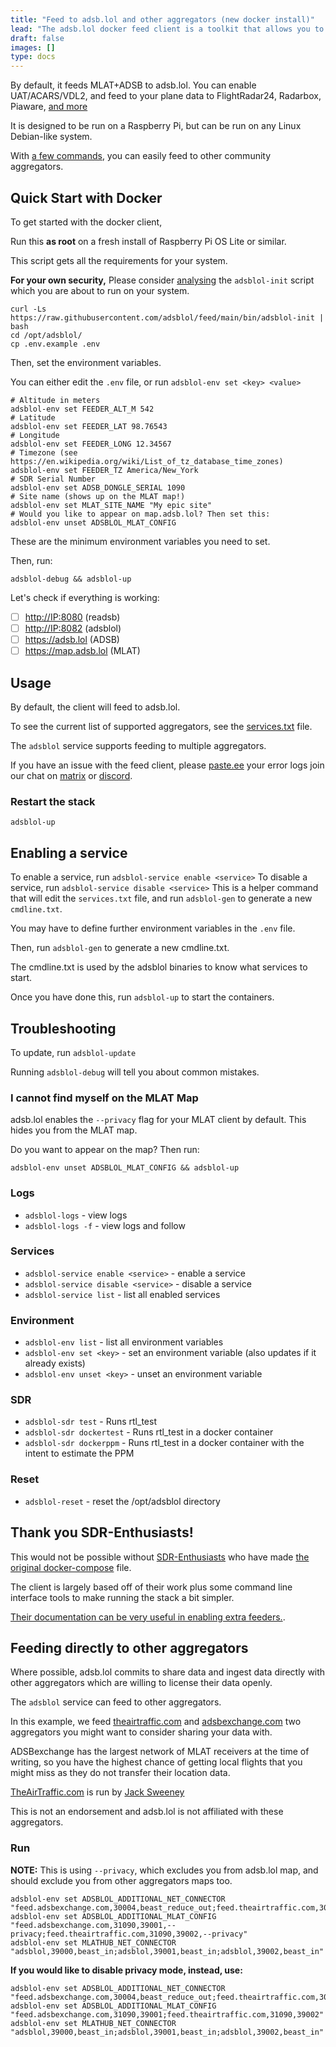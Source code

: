 ```yaml
---
title: "Feed to adsb.lol and other aggregators (new docker install)"
lead: "The adsb.lol docker feed client is a toolkit that allows you to install, run and maintain a ADS-B / UAT / MLAT / ACARS / VDL2 feed client."
draft: false
images: []
type: docs
---
```


By default, it feeds MLAT+ADSB to adsb.lol. You can enable UAT/ACARS/VDL2, and feed to your plane data to FlightRadar24, Radarbox, Piaware, [and more](https://github.com/adsblol/feed/blob/main/.env.example)

It is designed to be run on a Raspberry Pi, but can be run on any Linux Debian-like system.

With [a few commands](#feeding-directly-to-other-aggregators), you can easily feed to other community aggregators.

## Quick Start with Docker

To get started with the docker client,

Run this **as root** on a fresh install of Raspberry Pi OS Lite or similar.

This script gets all the requirements for your system.

**For your own security,** Please consider [analysing](https://github.com/adsblol/feed/blob/main/bin/adsblol-init) the `adsblol-init` script which you are about to run on your system.

```
curl -Ls https://raw.githubusercontent.com/adsblol/feed/main/bin/adsblol-init | bash
cd /opt/adsblol/
cp .env.example .env
```

Then, set the environment variables.

You can either edit the `.env` file, or run `adsblol-env set <key> <value>`

```
# Altitude in meters
adsblol-env set FEEDER_ALT_M 542
# Latitude
adsblol-env set FEEDER_LAT 98.76543
# Longitude
adsblol-env set FEEDER_LONG 12.34567
# Timezone (see https://en.wikipedia.org/wiki/List_of_tz_database_time_zones)
adsblol-env set FEEDER_TZ America/New_York
# SDR Serial Number
adsblol-env set ADSB_DONGLE_SERIAL 1090
# Site name (shows up on the MLAT map!)
adsblol-env set MLAT_SITE_NAME "My epic site"
# Would you like to appear on map.adsb.lol? Then set this:
adsblol-env unset ADSBLOL_MLAT_CONFIG
```

These are the minimum environment variables you need to set.

Then, run:
```
adsblol-debug && adsblol-up
```
Let's check if everything is working:

- [ ] <http://IP:8080> (readsb)
- [ ] <http://IP:8082> (adsblol)
- [ ] <https://adsb.lol> (ADSB)
- [ ] <https://map.adsb.lol> (MLAT)

## Usage

By default, the client will feed to adsb.lol.

To see the current list of supported aggregators, see the [services.txt](services.txt) file.

The `adsblol` service supports feeding to multiple aggregators.

If you have an issue with the feed client, please [paste.ee](https://paste.ee) your error logs join our chat on [matrix](https://matrix.to/#/#adsblol:gatto.club) or [discord](https://adsb.lol/discord).


### Restart the stack

```
adsblol-up
```

## Enabling a service

To enable a service, run `adsblol-service enable <service>`
To disable a service, run `adsblol-service disable <service>`
This is a helper command that will edit the `services.txt` file, and run `adsblol-gen` to generate a new `cmdline.txt`.

You may have to define further environment variables in the `.env` file.

Then, run `adsblol-gen` to generate a new cmdline.txt.

The cmdline.txt is used by the adsblol binaries to know what services to start.

Once you have done this, run `adsblol-up` to start the containers.

## Troubleshooting

To update, run `adsblol-update`

Running `adsblol-debug` will tell you about common mistakes.

### I cannot find myself on the MLAT Map

adsb.lol enables the `--privacy` flag for your MLAT client by default.
This hides you from the MLAT map.

Do you want to appear on the map? Then run:

```
adsblol-env unset ADSBLOL_MLAT_CONFIG && adsblol-up
```

### Logs

- `adsblol-logs` - view logs
- `adsblol-logs -f` - view logs and follow

### Services
- `adsblol-service enable <service>` - enable a service
- `adsblol-service disable <service>` - disable a service
- `adsblol-service list` - list all enabled services

### Environment
- `adsblol-env list` - list all environment variables
- `adsblol-env set <key>` - set an environment variable (also updates if it already exists)
- `adsblol-env unset <key>` - unset an environment variable

### SDR
- `adsblol-sdr test` - Runs rtl_test
- `adsblol-sdr dockertest` - Runs rtl_test in a docker container
- `adsblol-sdr dockerppm` - Runs rtl_test in a docker container with the intent to estimate the PPM

### Reset
- `adsblol-reset` - reset the /opt/adsblol directory

## Thank you SDR-Enthusiasts!

This would not be possible without [SDR-Enthusiasts](https://github.com/sdr-enthusiasts/) who have made [the original docker-compose](https://github.com/sdr-enthusiasts/docker-install) file.

The client is largely based off of their work plus some command line interface tools to make running the stack a bit simpler.

[Their documentation can be very useful in enabling extra feeders.](https://sdr-enthusiasts.gitbook.io/ads-b/feeder-containers/feeding-flightaware-piaware).


## Feeding directly to other aggregators

Where possible, adsb.lol commits to share data and ingest data directly with other aggregators which are willing to license their data openly.

The `adsblol` service can feed to other aggregators.

In this example, we feed [theairtraffic.com](https://theairtraffic.com) and [adsbexchange.com](https://adsbexchange.com)
two aggregators you might want to consider sharing your data with.

ADSBexchange has the largest network of MLAT receivers at the time of writing, so you have the highest chance of getting local flights that you might miss as they do not transfer their location data.

[TheAirTraffic.com](https://theairtraffic.com) is run by [Jack Sweeney](https://grndcntrl.net/?ref=adsblol)

This is not an endorsement and adsb.lol is not affiliated with these aggregators.

### Run

**NOTE:** This is using `--privacy`, which excludes you from adsb.lol map, and should exclude you from other aggregators maps too.

```
adsblol-env set ADSBLOL_ADDITIONAL_NET_CONNECTOR "feed.adsbexchange.com,30004,beast_reduce_out;feed.theairtraffic.com,30004,beast_reduce_out"
adsblol-env set ADSBLOL_ADDITIONAL_MLAT_CONFIG "feed.adsbexchange.com,31090,39001,--privacy;feed.theairtraffic.com,31090,39002,--privacy"
adsblol-env set MLATHUB_NET_CONNECTOR "adsblol,39000,beast_in;adsblol,39001,beast_in;adsblol,39002,beast_in"
```
**If you would like to disable privacy mode, instead, use:**
```
adsblol-env set ADSBLOL_ADDITIONAL_NET_CONNECTOR "feed.adsbexchange.com,30004,beast_reduce_out;feed.theairtraffic.com,30004,beast_reduce_out"
adsblol-env set ADSBLOL_ADDITIONAL_MLAT_CONFIG "feed.adsbexchange.com,31090,39001;feed.theairtraffic.com,31090,39002"
adsblol-env set MLATHUB_NET_CONNECTOR "adsblol,39000,beast_in;adsblol,39001,beast_in;adsblol,39002,beast_in"
```
